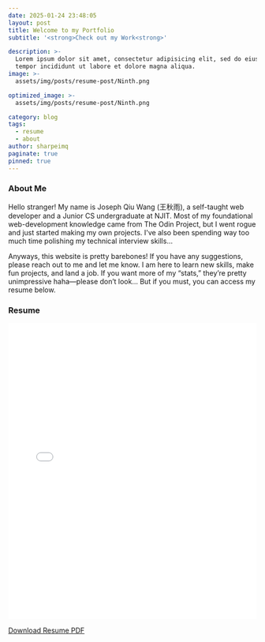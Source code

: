```yaml
---
date: 2025-01-24 23:48:05
layout: post
title: Welcome to my Portfolio
subtitle: '<strong>Check out my Work<strong>'

description: >-
  Lorem ipsum dolor sit amet, consectetur adipisicing elit, sed do eiusmod
  tempor incididunt ut labore et dolore magna aliqua.
image: >-
  assets/img/posts/resume-post/Ninth.png

optimized_image: >-
  assets/img/posts/resume-post/Ninth.png

category: blog
tags:
  - resume
  - about
author: sharpeimq
paginate: true
pinned: true
---
```

### About Me
<div class="about-container">
  <div class="about-text">
    <p>
      Hello stranger! My name is Joseph Qiu Wang (王秋雨), a self-taught web developer and a Junior CS undergraduate at NJIT. Most of my foundational web-development knowledge came from The Odin Project, but I went rogue and just started making my own projects. I've also been spending way too much time polishing my technical interview skills...
    </p>
  </div>
      <p>
      Anyways, this website is pretty barebones! If you have any suggestions, please reach out to me and let me know. I am here to learn new skills, make fun projects, and land a job. If you want more of my “stats,” they’re pretty unimpressive haha—please don’t look... But if you must, you can access my resume below.
    </p>
</div>

### Resume
<div style="max-width: 800px; margin: 0 auto;">
  <iframe
    src="{{ site.baseurl }}/downloads/resume.pdf"
    style="width: 100%; height: 600px; border: none;"
  >
    <!-- Fallback message for browsers that don't support iframes: -->
    <p>Your browser does not support iframes.
    <a href="{{ site.baseurl }}/downloads/resume.pdf">Download PDF</a></p>
  </iframe>
  <p>
    <a 
      href="{{ site.baseurl }}/downloads/resume.pdf"
      class="download-link">
      Download Resume PDF
    </a>
  </p>
</div>


